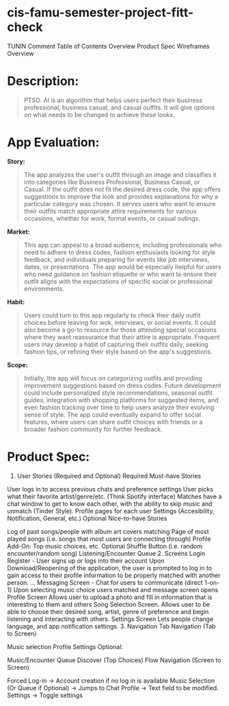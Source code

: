 # cis-famu-semester-project-fitt-check

TUNIN
Comment
Table of Contents
Overview
Product Spec
Wireframes
Overview
# Description: 
> PTSO. AI is an algorithm that helps users perfect their business professional, business casual, and casual outfits. It will give options on what needs to be changed to achieve these looks.  


# App Evaluation:
**Story:**
> The app analyzes the user's outfit through an image and classifies it into categories like Business Professional, Business Casual, or Casual. If the outfit does not fit the desired dress code, the app offers suggestions to improve the look and provides explanations for why a particular category was chosen. It serves users who want to ensure their outfits match appropriate attire requirements for various occasions, whether for work, formal events, or casual outings. 

**Market:** 
> This app can appeal to a broad audience, including professionals who need to adhere to dress codes, fashion enthusiasts looking for style feedback, and individuals preparing for events like job interviews, dates, or presentations. The app would be especially helpful for users who need guidance on fashion etiquette or who want to ensure their outfit aligns with the expectations of specific social or professional environments. 

**Habit:**
> Users could turn to this app regularly to check their daily outfit choices before leaving for wok, interviews, or social events. It could also become a go-to resource for those attending special occasions where they want reassurance that their attire is appropriate. Frequent users may develop a habit of capturing their outfits daily, seeking fashion tips, or refining their style based on the app's suggestions. 

**Scope:**
> Initially, the app will focus on categorizing outfits and providing improvement suggestions based on dress codes. Future development could include personalized style recommendations, seasonal outfit guides, integration with shopping platforms for suggested items, and even fashion tracking over time to help users analyze their evolving sense of style. The app could eventually expand to offer social features, where users can share outfit choices with friends or a broader fashion community for further feedback. 

# Product Spec:
1. User Stories (Required and Optional)
Required Must-have Stories

User logs in to access previous chats and preference settings
User picks what their favorite artist/genre/etc. (Think Spotify interface)
Matches have a chat window to get to know each other, with the ability to skip music and unmatch (Tinder Style).
Profile pages for each user
Settings (Accesibility, Notification, General, etc.)
Optional Nice-to-have Stories

Log of past songs/people with album art covers matching
Page of most played songs (i.e. songs that most users are connecting through)
Profile Add-On: Top music choices, etc.
Optional Shuffle Button (i.e. random encounter/random song)
Listening/Encounter Queue
2. Screens
Login
Register - User signs up or logs into their account
Upon Download/Reopening of the application, the user is prompted to log in to gain access to their profile information to be properly matched with another person.
…
Messaging Screen - Chat for users to communicate (direct 1-on-1)
Upon selecting music choice users matched and message screen opens
Profile Screen
Allows user to upload a photo and fill in information that is interesting to them and others
Song Selection Screen.
Allows user to be able to choose their desired song, artist, genre of preference and begin listening and interacting with others.
Settings Screen
Lets people change language, and app notification settings.
3. Navigation
Tab Navigation (Tab to Screen)

Music selection
Profile
Settings
Optional:

Music/Encounter Queue
Discover (Top Choices)
Flow Navigation (Screen to Screen)

Forced Log-in -> Account creation if no log in is available
Music Selection (Or Queue if Optional) -> Jumps to Chat
Profile -> Text field to be modified.
Settings -> Toggle settings
